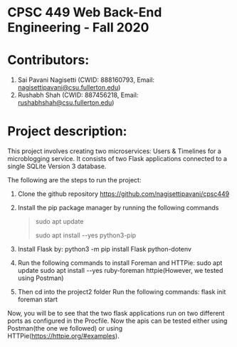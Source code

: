 # CPSC 449 Web Back-End Engineering - Fall 2020
# Contributors: 
1. Sai Pavani Nagisetti (CWID: 888160793, Email: nagisettipavani@csu.fullerton.edu)
2. Rushabh Shah (CWID: 887456218, Email: rushabhshah@csu.fullerton.edu)


# Project description: 

This project involves creating two microservices: Users & Timelines for a microblogging service. It consists of two Flask applications connected to a  single SQLite Version 3 database.

The following are the steps to run the project:
1. Clone the github repository https://github.com/nagisettipavani/cpsc449
2. Install the pip package manager by running the following commands
    > sudo apt update
    >
    > sudo apt install --yes python3-pip
   
3. Install Flask by:
    python3 -m pip install Flask python-dotenv
   
4. Run the following commands to install Foreman and HTTPie:
    sudo apt update
    sudo apt install --yes ruby-foreman httpie(However, we tested using Postman)

5. Then cd into the project2 folder
    Run the following commands:
    flask init
    foreman start
    
Now, you will be to see that the two flask applications run on two different ports as configured in the Procfile.
Now the apis can be tested either using Postman(the one we followed) or using HTTPie(https://httpie.org/#examples).

   



